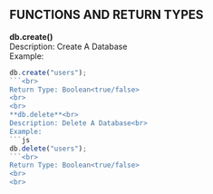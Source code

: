 ## FUNCTIONS AND RETURN TYPES

**db.create()**<br>
Description: Create A Database<br>
Example: <br>
```js
db.create("users");
```<br>
Return Type: Boolean<true/false>
<br>
<br>
**db.delete**<br>
Description: Delete A Database<br>
Example:
```js
db.delete("users");
```<br>
Return Type: Boolean<true/false>
<br>
<br>
